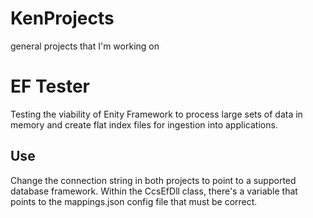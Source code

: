 # KenProjects
general projects that I'm working on

# EF Tester
Testing the viability of Enity Framework to process large sets of data in memory and create flat index files for ingestion into applications.

## Use
Change the connection string in both projects to point to a supported database framework.  Within the CcsEfDll class, there's a variable that points to the mappings.json config file that must be correct.


